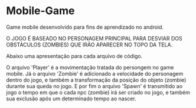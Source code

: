 # Mobile-Game
Game mobile desenvolvido para fins de aprendizado no android.

O JOGO É BASEADO NO PERSONAGEM PRINCIPAL PARA DESVIAR DOS OBSTÁCULOS (ZOMBIES) QUE IRÃO APARECER NO TOPO DA TELA.

Abaixo uma apresentação para cada arquivo de código.

O arquivo 'Player' é a movimentação tratada do persongem no game mobile.
Já o arquivo 'Zombie' é adicionado a velocidade do personagem dentro do jogo, e também a transformação da posição do objeto (zombie) durante sua queda no jogo.
E por fim o arquivo 'Spawn' é transmitido ao jogo o tempo em que o cada npc (zombie) irá ser criado no jogo, e também sua exclusão após um determinado tempo ao nascer. 
